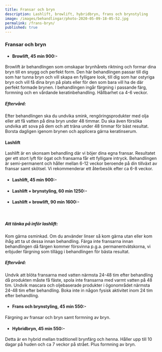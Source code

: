 ```yaml
---
title: Fransar och bryn
description: Lashlift, browlift, hybridbryn, frans och brynstyling
image: /images/behandlingar/photo-2020-05-09-18-05-52.jpg
permalink: /frans-bryn/
published: true
---
```

### Fransar och bryn

* #### Browlift, 45 min 900:-

Browlift är behandlingen som omskapar brynh&aring;rets riktning och formar dina bryn till en snygg och perfekt form. Den här behandlingen passar till dig som har tunna bryn och vill skapa en fylligare look, till dig som har ostyriga bryn och vill f&aring; dina bryn p&aring; plats eller för den som bara vill ha de där perfekt formade brynen. I behandlingen ing&aring;r färgning i passande färg, formning och en v&aring;rdande keratinbehandling. H&aring;llbarhet ca 4-6 veckor.

##### Efterv&aring;rd:

Efter behandlingen ska du undvika smink, rengöringsprodukter med olja eller att f&aring; vatten p&aring; dina bryn under 48 timmar. Du ska även försöka undvika att sova p&aring; dem och att träna under 48 timmar för bäst resultat. Borsta dagligen igenom brynen och applicera gärna keratinserum.

#### Lashlift

Lashlift är en skonsam behandling där vi böjer dina egna fransar. Resultatet ger ett stort lyft för ögat och fransarna f&aring;r ett fylligare intryck. Behandlingen är semi-permanent och h&aring;ller mellan 6-12 veckor beroende p&aring; din tillväxt av fransar samt skötsel. Vi rekommenderar ett &aring;terbesök efter ca 6-8 veckor.

* #### Lashlift, 45 min 900:-
* #### Lashlift + brynstyling, 60 min 1250:-
* #### Lashlift + browlift, 90 min 1600:-

&nbsp;

##### Att tänka p&aring; inför lashlift:

Kom gärna osminkad. Om du använder linser s&aring; kom gärna utan eller kom ih&aring;g att ta ut dessa innan behandling. Färga inte fransarna innan behandlingen d&aring; färgen kommer försvinna p.g.a. permanentvätskorna, vi erbjuder färgning som tillägg i behandlingen för bästa resultat.

##### Efterv&aring;rd:

Undvik att blöta fransarna med vatten närmsta 24-48 tim efter behandling d&aring; produkten m&aring;ste f&aring; fäste, spola inte fransarna med varmt vatten p&aring; 48 tim. Undvik mascara och oljebaserade produkter i ögonomr&aring;det närmsta 24-48 tim efter behandling. Boka inte in n&aring;gon fysisk aktivitet inom 24 tim efter behandling.

* #### Frans och brynstyling, 45 min 550:-

Färgning av fransar och bryn samt formning av bryn.

* #### Hybridbryn, 45 min 550:-

Detta är en hybrid mellan traditionell brynfärg och henna. H&aring;ller upp till 10 dagar p&aring; huden och ca 7 veckor p&aring; str&aring;et. Plus formning av bryn.